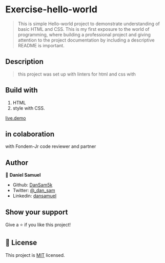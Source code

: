 # Exercise-hello-world

> This is simple Hello-world project to demonstrate understanding of basic HTML and CSS. 
> This is my first exposure to the world of programming, where building a professional project and giving attention to the project documentation by including a descriptive README is important.

## Description
> this project was set up with linters for html and css with

## Build with
1. HTML
2. style with CSS.

[live.demo]()

## in colaboration
with Fondem-Jr code reviewer and partner

## Author

👤 **Daniel Samuel**
- Github: [DanSam5k](https://github.com/DanSam5k)
- Twitter: [@_dan_sam](https://twitter.com/_dan_sam)
- Linkedin: [dansamuel](https://www.linkedin.com/in/dansamuel/)
## Show your support

Give a ⭐️ if you like this project!

## 📝 License

This project is [MIT](https://docs.github.com/en/github/creating-cloning-and-archiving-repositories/licensing-a-repository) licensed.
